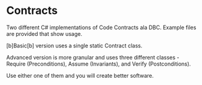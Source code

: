 Contracts
=========

Two different C# implementations of Code Contracts ala DBC. Example files are provided that show usage.

[b]Basic[b] version uses a single static Contract class.

Advanced version is more granular and uses three different classes - Require (Preconditions), Assume (Invariants), and Verify (Postconditions).

Use either one of them and you will create better software.


